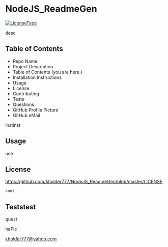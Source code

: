 # NodeJS_ReadmeGen
[![LicenseType](http://img.shields.io/github/license/kholder777/NodeJS_ReadmeGen?color=green)](https://github.com/kholder777/NodeJS_ReadmeGen)

desc
## Table of Contents 
 - Repo Name 
 - Project Description 
 - Table of Contents (you are here.)
 - Installation Instructions
 - Usage
 - License
 - Contributing
 - Tests
 - Questions
 - GitHub Profile Picture
 - GitHub eMail

instinst
## Usage
use
## License
https://github.com/kholder777/NodeJS_ReadmeGen/blob/master/LICENSE
```sh
cont
```

## Teststest
quest

naPic

kholder777@yahoo.com
